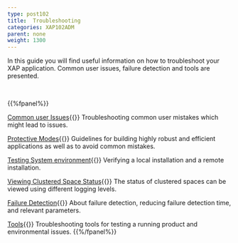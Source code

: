 ```yaml
---
type: post102
title:  Troubleshooting
categories: XAP102ADM
parent: none
weight: 1300
---
```




In this guide you will find useful information on how to troubleshoot your XAP application. Common user issues, failure detection and tools are presented.

<br>

 {{%fpanel%}}

[Common user Issues](./troubleshooting-common-user-issues.html){{<wbr>}}
Troubleshooting common user mistakes which might lead to issues.

[Protective Modes](./troubleshooting-protective-modes.html){{<wbr>}}
Guidelines for building highly  robust and efficient applications as well as to avoid common mistakes.

[Testing System environment](./troubleshooting-testing-system-environment.html){{<wbr>}}
Verifying a local installation and a remote installation.

[Viewing Clustered Space Status](./troubleshooting-viewing-clustered-space-status.html){{<wbr>}}
The status of clustered spaces can be viewed using different logging levels.

[Failure Detection](./troubleshooting-failure-detection.html){{<wbr>}}
About failure detection, reducing failure detection time, and relevant parameters.

[Tools](./troubleshooting-tools.html){{<wbr>}}
Troubleshooting tools for testing a running product and environmental issues.
{{%/fpanel%}}
